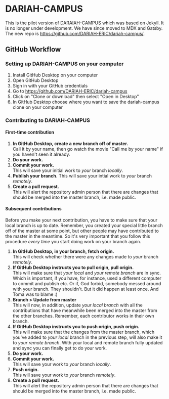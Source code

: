 # DARIAH-CAMPUS

This is the pilot version of DARAIAH-CAMPUS which was based on Jekyll. It is no longer under development. We have since moved to MDX and Gatsby. The new repo is https://github.com/DARIAH-ERIC/dariah-campus/.

## GitHub Workflow

### Setting up DARIAH-CAMPUS on your computer

1. Install GitHub Desktop on your computer
2. Open GitHub Desktop
3. Sign in with your GitHub credentials
4. Go to https://github.com/DARIAH-ERIC/dariah-campus
5. Click on "Clone or download" then select "Open in Desktop"
6. In GitHub Desktop choose where you want to save the dariah-campus clone on your computer

### Contributing to DARIAH-CAMPUS

#### First-time contribution

1. **In GitHub Desktop, create a new branch off of master.**  
   Call it by your name, then go watch the movie "Call me by your name" if you haven't seen it already.
2. **Do your work.**  
3. **Commit your work.**  
   This will save your initial work to _your_ branch _locally_.  
4. **Publish your branch.**
   This will save your intial work to _your_ branch _remotely_.  
5. **Create a pull request.**  
   This will alert the repository admin person that there are changes that should be merged into the master branch, i.e. made public.

#### Subsequent contributions

Before you make your next contribution, you have to make sure that your local branch is up to date. Remember, you created your special little branch off of the master at some point, but other people may have contributed to the master in the meantime. So it's very important that you follow  this procedure _every time_ you start doing work on your branch again.

1. **In GitHub Desktop, in your branch, fetch origin.**  
   This will check whether there were any changes made to _your_ branch _remotely_.
2. **If GitHub Desktop instructs you to pull origin, pull origin.**  
   This will make sure that _your local_ and _your remote branch_ are in sync. Which is important, if you have, for instance, used a different computer to commit and publish etc. Or if, God forbid, somebody messed around with your branch. They shouldn't. But it did happen at least once. And Toma was to blame :)
3. **Branch > Update from master**  
   This will now, in addition, update _your local branch_ with all the contributions that have meanwhile been merged into the master from the other branches. Remember, each contributor works in their own branch.
4. **If GitHub Desktop instructs you to push origin, push origin.**  
   This will make sure that the changes from the master branch, which you've added to  _your local_ branch in the previous step, will also make it to _your remote branch_. With your local and remote branch fully updated and sync you can finally get to do your work.
4. **Do your work.**
5. **Commit your work.**  
   This will save your work to _your_ branch _locally_.
6. **Push origin.**  
   This will save your work to _your_ branch _remotely_.
7. **Create a pull request.**  
  This will alert the repository admin person that there are changes that should be merged into the master branch, i.e. made public.
